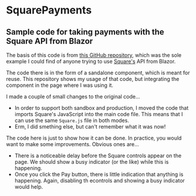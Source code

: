 # SquarePayments
## Sample code for taking payments with the Square API from Blazor

The basis of this code is from [this GitHub repository](https://github.com/UpwardInfo/BlazorPay/tree/dev), which was the sole example I could find of anyone trying to use [Square's](https://squareup.com/) API from Blazor.

The code there is in the form of a sandalone component, which is meant for reuse. This repository shows my usage of that code, but integrating the component in the page where I was using it.

I made a couple of small changes to the original code...

- In order to support both sandbox and production, I moved the code that imports Square's JavaScript into the main code file. This means that I can use the same `Square.js` file in both modes.
- Erm, I did smething else, but can't remember what it was now!

The code here is just to show how it can be done. In practice, you would want to make some improvements. Obvious ones are...

- There is a noticeable delay before the Square controls appear on the page. We should show a busy indicator (or the like) while this is happening.
- Once you click the Pay button, there is little indication that anything is happening. Again, disabling th econtrols and showing a busy indicator would help.